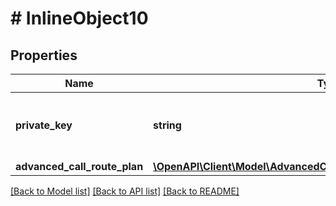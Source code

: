 # # InlineObject10

## Properties

Name | Type | Description | Notes
------------ | ------------- | ------------- | -------------
**private_key** | **string** | API key required to validate your application |
**advanced_call_route_plan** | [**\OpenAPI\Client\Model\AdvancedCallRoutePlanAdvancedCallRoutePlan**](AdvancedCallRoutePlanAdvancedCallRoutePlan.md) |  | [optional]

[[Back to Model list]](../../README.md#models) [[Back to API list]](../../README.md#endpoints) [[Back to README]](../../README.md)
